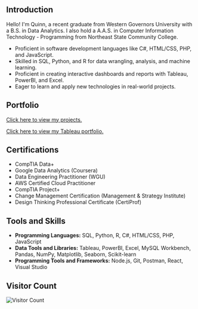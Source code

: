 ## Introduction

Hello! I'm Quinn, a recent graduate from Western Governors University with a B.S. in Data Analytics. I also hold a A.A.S. in Computer Information Technology - Programming from Northeast State Community College.

- Proficient in software development languages like C#, HTML/CSS, PHP, and JavaScript.
- Skilled in SQL, Python, and R for data wrangling, analysis, and machine learning.
- Proficient in creating interactive dashboards and reports with Tableau, PowerBI, and Excel.
- Eager to learn and apply new technologies in real-world projects.


## Portfolio

[Click here to view my projects.](https://github.com/qetate/ProjectGuide/blob/main/README.md)

[Click here to view my Tableau portfolio.](https://public.tableau.com/app/profile/quinn.tate/vizzes)


## Certifications

- CompTIA Data+
- Google Data Analytics (Coursera)
- Data Engineering Practitioner (WGU)
- AWS Certified Cloud Practitioner
- CompTIA Project+
- Change Management Certification (Management & Strategy Institute)
- Design Thinking Professional Certificate (CertiProf)


## Tools and Skills

- **Programming Languages:** SQL, Python, R, C#, HTML/CSS, PHP, JavaScript
- **Data Tools and Libraries:** Tableau, PowerBI, Excel, MySQL Workbench, Pandas, NumPy, Matplotlib, Seaborn, Scikit-learn
- **Programming Tools and Frameworks:** Node.js, Git, Postman, React, Visual Studio


## Visitor Count
![Visitor Count](https://profile-counter.glitch.me/qetate/count.svg)
